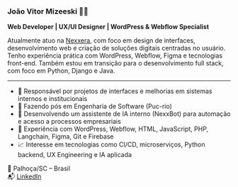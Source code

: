 ### João Vitor Mizeeski 👨‍💻  
**Web Developer | UX/UI Designer | WordPress & Webflow Specialist**

Atualmente atuo na [Nexxera](https://www.nexxera.com/), com foco em design de interfaces, desenvolvimento web e criação de soluções digitais centradas no usuário.  
Tenho experiência prática com WordPress, Webflow, Figma e tecnologias front-end. Também estou em transição para o desenvolvimento full stack, com foco em Python, Django e Java.

---

- 💼 Responsável por projetos de interfaces e melhorias em sistemas internos e institucionais
- 🧠 Fazendo pós em Engenharia de Software (Puc-rio)
- 🤖 Desenvolvendo um assistente de IA interno (NexxBot) para automação e acesso a processos empresariais
- 🔧 Experiência com WordPress, Webflow, HTML, JavaScript, PHP, Langchain, Figma, Git e Firebase
- 📈 Interesse em tecnologias como CI/CD, microserviços, Python backend, UX Engineering e IA aplicada

📍 Palhoça/SC – Brasil  
📬 [LinkedIn](https://br.linkedin.com/in/joao-mizeeski)
